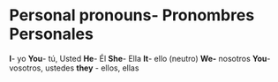 
Personal pronouns- Pronombres Personales
====

**I**-&#x9;yo&#x9; 
**You**-&#x9;t&#xFA;, Usted
**He**-&#x9;&#xC9;l
**She**-&#x9;Ella
**It**-&#x9;ello (neutro)
**We-**&#x9;nosotros&#x9; 
**You**-&#x9;vosotros, ustedes&#x9;
**they** -&#x9;ellos, ellas
